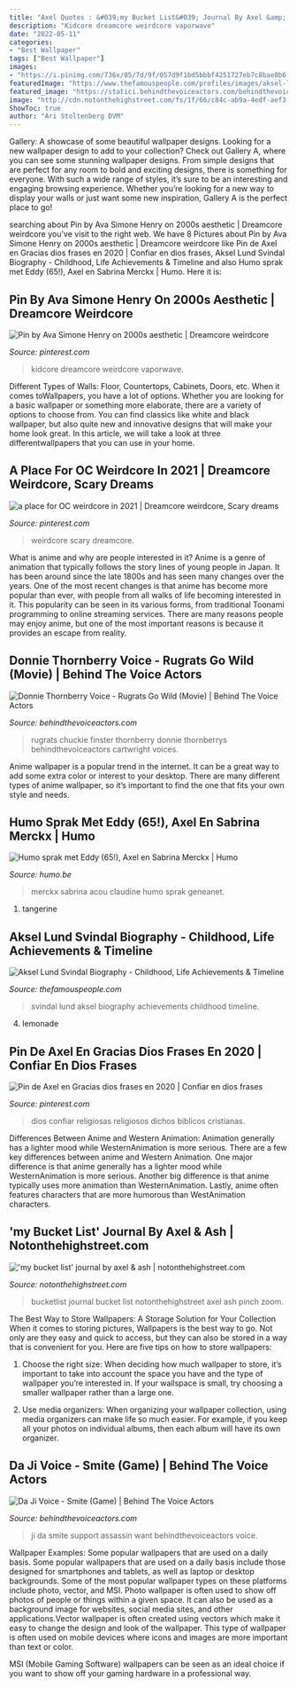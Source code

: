 ```yaml
---
title: "Axel Quotes : &#039;my Bucket List&#039; Journal By Axel &amp; Ash"
description: "Kidcore dreamcore weirdcore vaporwave"
date: "2022-05-11"
categories:
- "Best Wallpaper"
tags: ["Best Wallpaper"]
images:
- "https://i.pinimg.com/736x/05/7d/9f/057d9f1bd5bbbf4251727eb7c8bae8b6.jpg"
featuredImage: "https://www.thefamouspeople.com/profiles/images/aksel-lund-svindal-1.jpg"
featured_image: "https://statici.behindthevoiceactors.com/behindthevoiceactors/_img/chars/da-ji-smite-9.58.jpg"
image: "http://cdn.notonthehighstreet.com/fs/1f/66/c84c-ab9a-4edf-aef3-e8e63a19cd12/original_my-bucketlist.jpg"
ShowToc: true
author: "Ari Stoltenberg DVM"
---
```



Gallery: A showcase of some beautiful wallpaper designs.
Looking for a new wallpaper design to add to your collection? Check out Gallery A, where you can see some stunning wallpaper designs. From simple designs that are perfect for any room to bold and exciting designs, there is something for everyone. With such a wide range of styles, it’s sure to be an interesting and engaging browsing experience. Whether you’re looking for a new way to display your walls or just want some new inspiration, Gallery A is the perfect place to go!
		
		
		
		
		
		
		
	

		
searching about Pin by Ava Simone Henry on 2000s aesthetic | Dreamcore weirdcore you've visit to the right web. We have 8 Pictures about Pin by Ava Simone Henry on 2000s aesthetic | Dreamcore weirdcore like Pin de Axel en Gracias dios frases en 2020 | Confiar en dios frases, Aksel Lund Svindal Biography - Childhood, Life Achievements &amp; Timeline and also Humo sprak met Eddy (65!), Axel en Sabrina Merckx | Humo. Here it is:
		
    
## Pin By Ava Simone Henry On 2000s Aesthetic | Dreamcore Weirdcore

<img loading=lazy src="https://i.pinimg.com/736x/e4/24/ce/e424ce045f57f7185d933fb8580b872e.jpg" onerror="this.onerror=null;this.src='https://tse4.mm.bing.net/th?id=OIP.TknbteHR-Ghs1vsIqnVJAAHaHg&amp;pid=15.1';" alt="Pin by Ava Simone Henry on 2000s aesthetic | Dreamcore weirdcore">

_Source: pinterest.com_

>kidcore dreamcore weirdcore vaporwave. 

	

Different Types of Walls: Floor, Countertops, Cabinets, Doors, etc.
When it comes toWallpapers, you have a lot of options. Whether you are looking for a basic wallpaper or something more elaborate, there are a variety of options to choose from. You can find classics like white and black wallpaper, but also quite new and innovative designs that will make your home look great. In this article, we will take a look at three differentwallpapers that you can use in your home.

    
## A Place For OC Weirdcore In 2021 | Dreamcore Weirdcore, Scary Dreams

<img loading=lazy src="https://i.pinimg.com/736x/05/7d/9f/057d9f1bd5bbbf4251727eb7c8bae8b6.jpg" onerror="this.onerror=null;this.src='https://tse1.mm.bing.net/th?id=OIP.nYO6gXDdG5gIooYfzLdOOgHaHa&amp;pid=15.1';" alt="a place for OC weirdcore in 2021 | Dreamcore weirdcore, Scary dreams">

_Source: pinterest.com_

>weirdcore scary dreamcore. 

	

What is anime and why are people interested in it?
Anime is a genre of animation that typically follows the story lines of young people in Japan. It has been around since the late 1800s and has seen many changes over the years. One of the most recent changes is that anime has become more popular than ever, with people from all walks of life becoming interested in it. This popularity can be seen in its various forms, from traditional Toonami programming to online streaming services. There are many reasons people may enjoy anime, but one of the most important reasons is because it provides an escape from reality.

    
## Donnie Thornberry Voice - Rugrats Go Wild (Movie) | Behind The Voice Actors

<img loading=lazy src="http://www.behindthevoiceactors.com/_img/movies/credits_607.jpg" onerror="this.onerror=null;this.src='https://tse3.mm.bing.net/th?id=OIP.0c5s-h_KcyVPLCd_o4BjgAHaLk&amp;pid=15.1';" alt="Donnie Thornberry Voice - Rugrats Go Wild (Movie) | Behind The Voice Actors">

_Source: behindthevoiceactors.com_

>rugrats chuckie finster thornberry donnie thornberrys behindthevoiceactors cartwright voices. 

	

Anime wallpaper is a popular trend in the internet. It can be a great way to add some extra color or interest to your desktop. There are many different types of anime wallpaper, so it’s important to find the one that fits your own style and needs.

    
## Humo Sprak Met Eddy (65!), Axel En Sabrina Merckx | Humo

<img loading=lazy src="https://images0.persgroep.net/rcs/cLSzr4h2WnFynpCUTMKN78SuGX4/diocontent/142116011/_fitwidth/763?appId=93a17a8fd81db0de025c8abd1cca1279&amp;quality=0.8" onerror="this.onerror=null;this.src='https://tse2.mm.bing.net/th?id=OIP.zeLKx8yUpxHe06OQEWTzgwHaHa&amp;pid=15.1';" alt="Humo sprak met Eddy (65!), Axel en Sabrina Merckx | Humo">

_Source: humo.be_

>merckx sabrina acou claudine humo sprak geneanet. 

	

1. tangerine 

    
## Aksel Lund Svindal Biography - Childhood, Life Achievements &amp; Timeline

<img loading=lazy src="https://www.thefamouspeople.com/profiles/images/aksel-lund-svindal-1.jpg" onerror="this.onerror=null;this.src='https://tse1.mm.bing.net/th?id=OIP.kJNi_yE_N2ucNbKH2EdDxAHaFj&amp;pid=15.1';" alt="Aksel Lund Svindal Biography - Childhood, Life Achievements &amp; Timeline">

_Source: thefamouspeople.com_

>svindal lund aksel biography achievements childhood timeline. 

	

4. lemonade 

    
## Pin De Axel En Gracias Dios Frases En 2020 | Confiar En Dios Frases

<img loading=lazy src="https://i.pinimg.com/736x/e6/03/7a/e6037a6fbe2b53aa08ecb9dcdb6725c0.jpg" onerror="this.onerror=null;this.src='https://tse2.mm.bing.net/th?id=OIP.4JLt8sXNdKRRXDbmzQIAsgHaHa&amp;pid=15.1';" alt="Pin de Axel en Gracias dios frases en 2020 | Confiar en dios frases">

_Source: pinterest.com_

>dios confiar religiosas religiosos dichos biblicos cristianas. 

	

Differences Between Anime and Western Animation: Animation generally has a lighter mood while WesternAnimation is more serious.
There are a few key differences between anime and Western Animation. One major difference is that anime generally has a lighter mood while WesternAnimation is more serious. Another big difference is that anime typically uses more animation than WesternAnimation. Lastly, anime often features characters that are more humorous than WestAnimation characters.

    
## &#039;my Bucket List&#039; Journal By Axel &amp; Ash | Notonthehighstreet.com

<img loading=lazy src="http://cdn.notonthehighstreet.com/fs/1f/66/c84c-ab9a-4edf-aef3-e8e63a19cd12/original_my-bucketlist.jpg" onerror="this.onerror=null;this.src='https://tse3.mm.bing.net/th?id=OIP._71VICl7H0OO4XnJ9P_6uQHaHa&amp;pid=15.1';" alt="&#039;my bucket list&#039; journal by axel &amp; ash | notonthehighstreet.com">

_Source: notonthehighstreet.com_

>bucketlist journal bucket list notonthehighstreet axel ash pinch zoom. 

	

The Best Way to Store Wallpapers: A Storage Solution for Your Collection
When it comes to storing pictures, Wallpapers is the best way to go. Not only are they easy and quick to access, but they can also be stored in a way that is convenient for you. Here are five tips on how to store wallpapers:
1) Choose the right size: When deciding how much wallpaper to store, it’s important to take into account the space you have and the type of wallpaper you’re interested in. If your wallspace is small, try choosing a smaller wallpaper rather than a large one.

2) Use media organizers: When organizing your wallpaper collection, using media organizers can make life so much easier. For example, if you keep all your photos on individual albums, then each album will have its own organizer.

    
## Da Ji Voice - Smite (Game) | Behind The Voice Actors

<img loading=lazy src="https://statici.behindthevoiceactors.com/behindthevoiceactors/_img/chars/da-ji-smite-9.58.jpg" onerror="this.onerror=null;this.src='https://tse2.mm.bing.net/th?id=OIP.hIFtg1rt6by9MjNzFmfrFwAAAA&amp;pid=15.1';" alt="Da Ji Voice - Smite (Game) | Behind The Voice Actors">

_Source: behindthevoiceactors.com_

>ji da smite support assassin want behindthevoiceactors voice. 

	

Wallpaper Examples: Some popular wallpapers that are used on a daily basis.
Some popular wallpapers that are used on a daily basis include those designed for smartphones and tablets, as well as laptop or desktop backgrounds. Some of the most popular wallpaper types on these platforms include photo, vector, and MSI. 
Photo wallpaper is often used to show off photos of people or things within a given space. It can also be used as a background image for websites, social media sites, and other applications.Vector wallpaper is often created using vectors which make it easy to change the design and look of the wallpaper. This type of wallpaper is often used on mobile devices where icons and images are more important than text or color. 

MSI (Mobile Gaming Software) wallpapers can be seen as an ideal choice if you want to show off your gaming hardware in a professional way.

